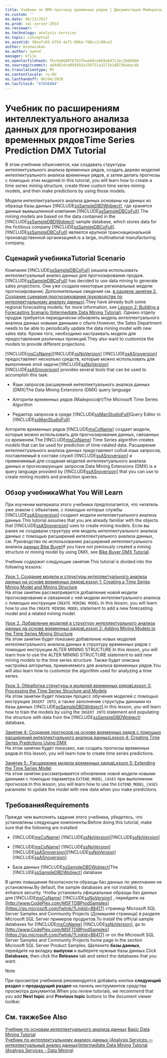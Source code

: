 ```yaml
---
title: Учебник по DMX-прогнозу временных рядов | Документация Майкрософт
ms.custom: ''
ms.date: 06/13/2017
ms.prod: sql-server-2014
ms.reviewer: ''
ms.technology: analysis-services
ms.topic: conceptual
ms.assetid: 38ea7c03-4754-4e71-896a-f68cc2c98ce2
author: minewiskan
ms.author: owend
manager: kfile
ms.openlocfilehash: fbc9a0640767b3fbae04cebb9a047c2ec2b669b6
ms.sourcegitcommit: ad4d92dce894592a259721a1571b1d8736abacdb
ms.translationtype: MT
ms.contentlocale: ru-RU
ms.lasthandoff: 08/04/2020
ms.locfileid: "87656084"
---
```

# <a name="time-series-prediction-dmx-tutorial"></a><span data-ttu-id="9aaa3-102">Учебник по расширениям интеллектуального анализа данных для прогнозирования временных рядов</span><span class="sxs-lookup"><span data-stu-id="9aaa3-102">Time Series Prediction DMX Tutorial</span></span>
  <span data-ttu-id="9aaa3-103">В этом учебнике объясняется, как создавать структуры интеллектуального анализа временных рядов, создать дерево моделей интеллектуального анализа временных рядов, а затем делать прогнозы с помощью этих моделей.</span><span class="sxs-lookup"><span data-stu-id="9aaa3-103">In this tutorial, you will learn how to create a time series mining structure, create three custom time series mining models, and then make predictions by using those models.</span></span>  
  
 <span data-ttu-id="9aaa3-104">Модели интеллектуального анализа данных основаны на данных из образца базы данных [!INCLUDE[ssSampleDBDWobject](../includes/sssampledbdwobject-md.md)], где хранятся данные вымышленной компании [!INCLUDE[ssSampleDBCoFull](../includes/sssampledbcofull-md.md)].</span><span class="sxs-lookup"><span data-stu-id="9aaa3-104">The mining models are based on the data contained in the  [!INCLUDE[ssSampleDBDWobject](../includes/sssampledbdwobject-md.md)] sample database, which stores data for the fictitious company [!INCLUDE[ssSampleDBCoFull](../includes/sssampledbcofull-md.md)].</span></span> [!INCLUDE[ssSampleDBCoFull](../includes/sssampledbcofull-md.md)] <span data-ttu-id="9aaa3-105">является крупной транснациональной производственной организацией.</span><span class="sxs-lookup"><span data-stu-id="9aaa3-105">is a large, multinational manufacturing company.</span></span>  
  
## <a name="tutorial-scenario"></a><span data-ttu-id="9aaa3-106">Сценарий учебника</span><span class="sxs-lookup"><span data-stu-id="9aaa3-106">Tutorial Scenario</span></span>  
 <span data-ttu-id="9aaa3-107">Компания [!INCLUDE[ssSampleDBCoFull](../includes/sssampledbcofull-md.md)] решила использовать интеллектуальный анализ данных для прогнозирования продаж.</span><span class="sxs-lookup"><span data-stu-id="9aaa3-107">[!INCLUDE[ssSampleDBCoFull](../includes/sssampledbcofull-md.md)] has decided to use data mining to generate sales projections.</span></span> <span data-ttu-id="9aaa3-108">Они уже создали некоторые региональные модели прогнозирования; Дополнительные сведения см. [в разделе занятие 2. Создание сценария прогнозирования &#40;руководстве по интеллектуальному анализу данных&#41;](../../2014/tutorials/lesson-2-building-a-forecasting-scenario-intermediate-data-mining-tutorial.md).</span><span class="sxs-lookup"><span data-stu-id="9aaa3-108">They have already built some regional forecasting models; for more information, see [Lesson 2: Building a Forecasting Scenario &#40;Intermediate Data Mining Tutorial&#41;](../../2014/tutorials/lesson-2-building-a-forecasting-scenario-intermediate-data-mining-tutorial.md).</span></span> <span data-ttu-id="9aaa3-109">Однако отделу продаж требуется периодически обновлять модель интеллектуального анализа данных новыми данными о сбыте.</span><span class="sxs-lookup"><span data-stu-id="9aaa3-109">However, the Sales Department needs to be able to periodically update the data mining model with new sales data.</span></span> <span data-ttu-id="9aaa3-110">Кроме того, необходимо настраивать модели для предоставления различных проекций.</span><span class="sxs-lookup"><span data-stu-id="9aaa3-110">They also want to customize the models to provide different projections.</span></span>  
  
 [!INCLUDE[msCoName](../includes/msconame-md.md)]<span data-ttu-id="9aaa3-111">[!INCLUDE[ssNoVersion](../includes/ssnoversion-md.md)] [!INCLUDE[ssASnoversion](../includes/ssasnoversion-md.md)] предоставляет несколько средств, которые можно использовать для выполнения этой задачи:</span><span class="sxs-lookup"><span data-stu-id="9aaa3-111">[!INCLUDE[ssNoVersion](../includes/ssnoversion-md.md)] [!INCLUDE[ssASnoversion](../includes/ssasnoversion-md.md)] provides several tools that can be used to accomplish this task:</span></span>  
  
-   <span data-ttu-id="9aaa3-112">Язык запросов расширений интеллектуального анализа данных (DMX)</span><span class="sxs-lookup"><span data-stu-id="9aaa3-112">The Data Mining Extensions (DMX) query language</span></span>  
  
-   <span data-ttu-id="9aaa3-113">Алгоритм временных рядов (Майкрософт)</span><span class="sxs-lookup"><span data-stu-id="9aaa3-113">The Microsoft Time Series Algorithm</span></span>  
  
-   <span data-ttu-id="9aaa3-114">Редактор запросов в среде [!INCLUDE[ssManStudioFull](../includes/ssmanstudiofull-md.md)]</span><span class="sxs-lookup"><span data-stu-id="9aaa3-114">Query Editor in [!INCLUDE[ssManStudioFull](../includes/ssmanstudiofull-md.md)]</span></span>  
  
 <span data-ttu-id="9aaa3-115">Алгоритм временных рядов [!INCLUDE[msCoName](../includes/msconame-md.md)] создает модели, которые можно использовать для прогнозирования данных, связанных со временем.</span><span class="sxs-lookup"><span data-stu-id="9aaa3-115">The [!INCLUDE[msCoName](../includes/msconame-md.md)] Time Series algorithm creates models that can be used for prediction of time-related data.</span></span> <span data-ttu-id="9aaa3-116">Расширения интеллектуального анализа данных представляют собой язык запросов, поставляемый в составе служб [!INCLUDE[ssASnoversion](../includes/ssasnoversion-md.md)] и применяемый для создания моделей интеллектуального анализа данных и прогнозирующих запросов.</span><span class="sxs-lookup"><span data-stu-id="9aaa3-116">Data Mining Extensions (DMX) is a query language provided by [!INCLUDE[ssASnoversion](../includes/ssasnoversion-md.md)] that you can use to create mining models and prediction queries.</span></span>  
  
## <a name="what-you-will-learn"></a><span data-ttu-id="9aaa3-117">Обзор учебника</span><span class="sxs-lookup"><span data-stu-id="9aaa3-117">What You Will Learn</span></span>  
 <span data-ttu-id="9aaa3-118">При изучении материала этого учебника предполагается, что читатель уже знаком с объектами, с помощью которых службы [!INCLUDE[ssASnoversion](../includes/ssasnoversion-md.md)] создают модели интеллектуального анализа данных.</span><span class="sxs-lookup"><span data-stu-id="9aaa3-118">This tutorial assumes that you are already familiar with the objects that [!INCLUDE[ssASnoversion](../includes/ssasnoversion-md.md)] uses to create mining models.</span></span> <span data-ttu-id="9aaa3-119">Если вы ранее не создавали структуру или модель интеллектуального анализа данных с помощью расширений интеллектуального анализа данных, см. Руководство по использованию расширений интеллектуального анализа [данных Bike Buyer](../../2014/tutorials/bike-buyer-dmx-tutorial.md)</span><span class="sxs-lookup"><span data-stu-id="9aaa3-119">If you have not previously created a mining structure or mining model by using DMX, see [Bike Buyer DMX Tutorial](../../2014/tutorials/bike-buyer-dmx-tutorial.md).</span></span>  
  
 <span data-ttu-id="9aaa3-120">Учебник содержит следующие занятия:</span><span class="sxs-lookup"><span data-stu-id="9aaa3-120">This tutorial is divided into the following lessons:</span></span>  
  
 [<span data-ttu-id="9aaa3-121">Урок 1. Создание модели и структуры интеллектуального анализа данных на основе временных рядов</span><span class="sxs-lookup"><span data-stu-id="9aaa3-121">Lesson 1: Creating a Time Series Mining Model and Mining Structure</span></span>](../../2014/tutorials/lesson-1-creating-a-time-series-mining-model-and-mining-structure.md)  
 <span data-ttu-id="9aaa3-122">На этом занятии рассматривается добавление новой модели прогнозирования и связанной с ней модели интеллектуального анализа с помощью инструкции `CREATE MINING MODEL`.</span><span class="sxs-lookup"><span data-stu-id="9aaa3-122">In this lesson, you will learn how to use the `CREATE MINING MODEL` statement to add a new forecasting model and a related mining model.</span></span>  
  
 [<span data-ttu-id="9aaa3-123">Урок 2. Добавление моделей в структуру интеллектуального анализа данных на основе временных рядов</span><span class="sxs-lookup"><span data-stu-id="9aaa3-123">Lesson 2: Adding Mining Models to the Time Series Mining Structure</span></span>](../../2014/tutorials/lesson-2-adding-mining-models-to-the-time-series-mining-structure.md)  
 <span data-ttu-id="9aaa3-124">На этом занятии будет показано добавление новых моделей интеллектуального анализа данных в структуру временных рядов с помощью инструкции ALTER MINING STRUCTURE.</span><span class="sxs-lookup"><span data-stu-id="9aaa3-124">In this lesson, you will learn how to use the ALTER MINING STRUCTURE statement to add new mining models to the time series structure.</span></span> <span data-ttu-id="9aaa3-125">Также будет описана настройка алгоритма, применяемого для анализа временных рядов.</span><span class="sxs-lookup"><span data-stu-id="9aaa3-125">You will also learn how to customize the algorithm used for analyzing a time series.</span></span>  
  
 [<span data-ttu-id="9aaa3-126">Урок 3. Обработка структуры и моделей временных рядов</span><span class="sxs-lookup"><span data-stu-id="9aaa3-126">Lesson 3: Processing the Time Series Structure and Models</span></span>](../../2014/tutorials/lesson-3-processing-the-time-series-structure-and-models.md)  
 <span data-ttu-id="9aaa3-127">На этом занятии будет показан процесс обучения моделей с помощью инструкции `INSERT INTO`, а также заполнение структуры данными из базы данных [!INCLUDE[ssSampleDBDWobject](../includes/sssampledbdwobject-md.md)].</span><span class="sxs-lookup"><span data-stu-id="9aaa3-127">In this lesson, you will learn how to train the models by using the `INSERT INTO` statement and populating the structure with data from the [!INCLUDE[ssSampleDBDWobject](../includes/sssampledbdwobject-md.md)] database.</span></span>  
  
 [<span data-ttu-id="9aaa3-128">Занятие 4: Создание прогнозов на основе временных рядов с помощью расширений интеллектуального анализа данных</span><span class="sxs-lookup"><span data-stu-id="9aaa3-128">Lesson 4: Creating Time Series Predictions Using DMX</span></span>](../../2014/tutorials/lesson-4-creating-time-series-predictions-using-dmx.md)  
 <span data-ttu-id="9aaa3-129">На этом занятии будет показано, как создать прогнозы временных рядов.</span><span class="sxs-lookup"><span data-stu-id="9aaa3-129">In this lesson, you will learn how to create time series predictions.</span></span>  
  
 [<span data-ttu-id="9aaa3-130">Занятие 5.: Расширение модели временных рядов</span><span class="sxs-lookup"><span data-stu-id="9aaa3-130">Lesson 5: Extending the Time Series Model</span></span>](../../2014/tutorials/lesson-5-extending-the-time-series-model.md)  
 <span data-ttu-id="9aaa3-131">На этом занятии рассматривается обновление новой модели новыми данными с помощью параметра `EXTEND_MODEL_CASES` при выполнении прогнозов.</span><span class="sxs-lookup"><span data-stu-id="9aaa3-131">In this lesson, you will learn how to use the `EXTEND_MODEL_CASES` parameter to update the model with new data when you make predictions.</span></span>  
  
## <a name="requirements"></a><span data-ttu-id="9aaa3-132">Требования</span><span class="sxs-lookup"><span data-stu-id="9aaa3-132">Requirements</span></span>  
 <span data-ttu-id="9aaa3-133">Прежде чем выполнять задания этого учебника, убедитесь, что установлены следующие компоненты:</span><span class="sxs-lookup"><span data-stu-id="9aaa3-133">Before doing this tutorial, make sure that the following are installed:</span></span>  
  
-   [!INCLUDE[msCoName](../includes/msconame-md.md)] <span data-ttu-id="9aaa3-134">[!INCLUDE[ssNoVersion](../includes/ssnoversion-md.md)]</span><span class="sxs-lookup"><span data-stu-id="9aaa3-134">[!INCLUDE[ssNoVersion](../includes/ssnoversion-md.md)]</span></span>  
  
-   [!INCLUDE[msCoName](../includes/msconame-md.md)] <span data-ttu-id="9aaa3-135">[!INCLUDE[ssNoVersion](../includes/ssnoversion-md.md)] [!INCLUDE[ssASnoversion](../includes/ssasnoversion-md.md)]</span><span class="sxs-lookup"><span data-stu-id="9aaa3-135">[!INCLUDE[ssNoVersion](../includes/ssnoversion-md.md)] [!INCLUDE[ssASnoversion](../includes/ssasnoversion-md.md)]</span></span>  
  
-   <span data-ttu-id="9aaa3-136">База данных [!INCLUDE[ssSampleDBDWobject](../includes/sssampledbdwobject-md.md)]</span><span class="sxs-lookup"><span data-stu-id="9aaa3-136">The [!INCLUDE[ssSampleDBDWobject](../includes/sssampledbdwobject-md.md)] database</span></span>  
  
 <span data-ttu-id="9aaa3-137">В целях повышения безопасности образцы баз данных по умолчанию не установлены.</span><span class="sxs-lookup"><span data-stu-id="9aaa3-137">By default, the sample databases are not installed, to enhance security.</span></span> <span data-ttu-id="9aaa3-138">Чтобы установить официальные образцы баз данных для [!INCLUDE[msCoName](../includes/msconame-md.md)] [!INCLUDE[ssNoVersion](../includes/ssnoversion-md.md)] , перейдите на [http://www.CodePlex.com/MSFTDBProdSamples](https://go.microsoft.com/fwlink/?LinkId=88417) страницу Microsoft SQL Server Samples and Community Projects (Домашняя страница) в разделе Microsoft SQL Server примеров продуктов.</span><span class="sxs-lookup"><span data-stu-id="9aaa3-138">To install the official sample databases for [!INCLUDE[msCoName](../includes/msconame-md.md)] [!INCLUDE[ssNoVersion](../includes/ssnoversion-md.md)], go to [http://www.CodePlex.com/MSFTDBProdSamples](https://go.microsoft.com/fwlink/?LinkId=88417) or on the Microsoft SQL Server Samples and Community Projects home page in the section Microsoft SQL Server Product Samples.</span></span> <span data-ttu-id="9aaa3-139">Щелкните **базы данных**, перейдите на вкладку **выпуски** и выберите нужные базы данных.</span><span class="sxs-lookup"><span data-stu-id="9aaa3-139">Click **Databases**, then click the **Releases** tab and select the databases that you want.</span></span>  
  
> [!NOTE]  
>  <span data-ttu-id="9aaa3-140">При просмотре учебников рекомендуется добавить кнопки **следующий раздел** и **предыдущий раздел** на панель инструментов средства просмотра документов.</span><span class="sxs-lookup"><span data-stu-id="9aaa3-140">When you review tutorials, we recommend that you add **Next topic** and **Previous topic** buttons to the document viewer toolbar.</span></span>  
  
## <a name="see-also"></a><span data-ttu-id="9aaa3-141">См. также</span><span class="sxs-lookup"><span data-stu-id="9aaa3-141">See Also</span></span>  
 <span data-ttu-id="9aaa3-142">[Учебник по основам интеллектуального анализа данных](../../2014/tutorials/basic-data-mining-tutorial.md) </span><span class="sxs-lookup"><span data-stu-id="9aaa3-142">[Basic Data Mining Tutorial](../../2014/tutorials/basic-data-mining-tutorial.md) </span></span>  
 [<span data-ttu-id="9aaa3-143">Учебник по интеллектуальному анализу данных &#40;Analysis Services — интеллектуальный анализ данных&#41;</span><span class="sxs-lookup"><span data-stu-id="9aaa3-143">Intermediate Data Mining Tutorial &#40;Analysis Services - Data Mining&#41;</span></span>](../../2014/tutorials/intermediate-data-mining-tutorial-analysis-services-data-mining.md)  
  
  
